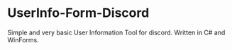 # UserInfo-Form-Discord
Simple and very basic User Information Tool for discord. Written in C# and WinForms.
